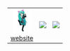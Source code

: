 <div id="image-table" align="center">
    <table>
        <tr>
            <td align="center">
              <a href="https://open.spotify.com/intl-pt/track/2dJTSkwk4T4bgNtfwaQ9Ah?si=fae8dd5317824547"><img src="https://github.com/vittordallacqua/vittordallacqua/blob/main/mikuuuuuuu.gif" width=40 /></a> <br>
              <a href="https://vittordallacqua.github.io/me/">website</a>
            </td>
            <td align="center">
              <img src="https://readme-typing-svg.herokuapp.com?color=58a6ff&center=true&lines=01100100+01101001+01100101">
            </td>
            <td>           
<img src="https://spotify-github-profile.kittinanx.com/api/view?uid=vittor.marx&cover_image=true&theme=novatorem&show_offline=true&background_color=121212&interchange=false&bar_color=58a6ff&bar_color_cover=false" />  
            </td>
        </tr>
    </table>
</div>


